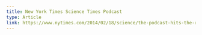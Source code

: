 ```yaml
---
title: New York Times Science Times Podcast
type: Article
link: https://www.nytimes.com/2014/02/18/science/the-podcast-hits-the-road.html
---
```


